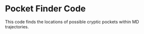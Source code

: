 # Pocket Finder Code
This code finds the locations of possible cryptic pockets within MD trajectories.
